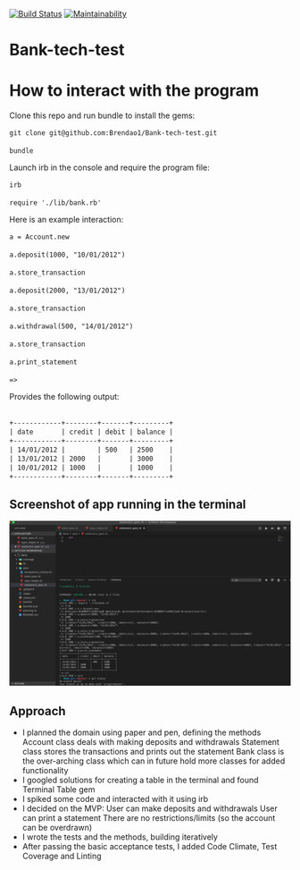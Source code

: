 [![Build Status](https://travis-ci.org/Brendao1/Bank-tech-test.svg?branch=master)](https://travis-ci.org/Brendao1/Bank-tech-test) [![Maintainability](https://api.codeclimate.com/v1/badges/df305c5958b4d53bfcbc/maintainability)](https://codeclimate.com/github/Brendao1/Bank-tech-test/maintainability)


# Bank-tech-test

# How to interact with the program

Clone this repo and run bundle to install the gems: 

```
git clone git@github.com:Brendao1/Bank-tech-test.git

bundle
```
Launch irb in the console and require the program file:
```
irb

require './lib/bank.rb'
```
Here is an example interaction:

```
a = Account.new

a.deposit(1000, "10/01/2012")

a.store_transaction

a.deposit(2000, "13/01/2012")

a.store_transaction

a.withdrawal(500, "14/01/2012")

a.store_transaction

a.print_statement

=>
```
Provides the following output:
```

+------------+--------+-------+---------+
| date       | credit | debit | balance |
+------------+--------+-------+---------+
| 14/01/2012 |        | 500   | 2500    |
| 13/01/2012 | 2000   |       | 3000    |
| 10/01/2012 | 1000   |       | 1000    |
+------------+--------+-------+---------+
```

## Screenshot of app running in the terminal

![](images/Bank_tech_test_app.png)

## Approach

- I planned the domain using paper and pen, defining the methods
    Account class deals with making deposits and withdrawals
    Statement class stores the transactions and prints out the statement
    Bank class is the over-arching class which can in future hold more classes for added functionality
- I googled solutions for creating a table in the terminal and found Terminal Table gem
- I spiked some code and interacted with it using irb
- I decided on the MVP: 
    User can make deposits and withdrawals
    User can print a statement
    There are no restrictions/limits (so the account can be overdrawn)
- I wrote the tests and the methods, building iteratively
- After passing the basic acceptance tests, I added Code Climate, Test Coverage and Linting
